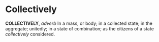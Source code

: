 # Collectively

**COLLECTIVELY**, _adverb_ In a mass, or body; in a collected state; in the aggregate; unitedly; in a state of combination; as the citizens of a state _collectively_ considered.
